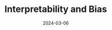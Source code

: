 ---
title: "Interpretability and Bias"
index: 9
date: 2024-03-06
materials:
- topic: "Motivation"
  files:
  - type: "colab"
    url: https://colab.research.google.com/github/C4M-UofT/C4M-UofT.github.io/blob/master/lectures/winter/9_ml_interpretability/9a - Motivation.ipynb
- topic: "Naïve Baselines"
  files:
  - type: "colab"
    url: https://colab.research.google.com/github/C4M-UofT/C4M-UofT.github.io/blob/master/lectures/winter/9_ml_interpretability/9b - Naïve Baselines.ipynb
- topic: "Feature Importance"
  files:
  - type: "colab"
    url: https://colab.research.google.com/github/C4M-UofT/C4M-UofT.github.io/blob/master/lectures/winter/9_ml_interpretability/9c - Feature Importance.ipynb
- topic: "SHAP Values"
  files:
  - type: "colab"
    url: https://colab.research.google.com/github/C4M-UofT/C4M-UofT.github.io/blob/master/lectures/winter/9_ml_interpretability/9d - SHAP Values.ipynb
- topic: "Quantifying Bias"
  files:
  - type: "colab"
    url: https://colab.research.google.com/github/C4M-UofT/C4M-UofT.github.io/blob/master/lectures/winter/9_ml_interpretability/9e - Quantifying Bias.ipynb
assignment:
  text: "Materials in progress"
  due_date: 2024-03-27 12:00 PM
  submission_link: TBD
  files:
  - type: "colab"
    url: TBD
---